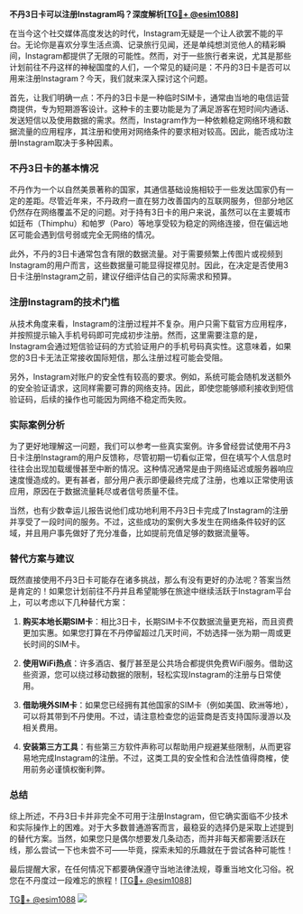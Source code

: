 **不丹3日卡可以注册Instagram吗？深度解析[[TG💪+ @esim1088](https://t.me/s/esim1088)]**

在当今这个社交媒体高度发达的时代，Instagram无疑是一个让人欲罢不能的平台。无论你是喜欢分享生活点滴、记录旅行见闻，还是单纯想浏览他人的精彩瞬间，Instagram都提供了无限的可能性。然而，对于一些旅行者来说，尤其是那些计划前往不丹这样的神秘国度的人们，一个常见的疑问是：不丹的3日卡是否可以用来注册Instagram？今天，我们就来深入探讨这个问题。

首先，让我们明确一点：不丹的3日卡是一种临时SIM卡，通常由当地的电信运营商提供，专为短期游客设计。这种卡的主要功能是为了满足游客在短时间内通话、发送短信以及使用数据的需求。然而，Instagram作为一种依赖稳定网络环境和数据流量的应用程序，其注册和使用对网络条件的要求相对较高。因此，能否成功注册Instagram取决于多种因素。

### 不丹3日卡的基本情况

不丹作为一个以自然美景著称的国家，其通信基础设施相较于一些发达国家仍有一定的差距。尽管近年来，不丹政府一直在努力改善国内的互联网服务，但部分地区仍然存在网络覆盖不足的问题。对于持有3日卡的用户来说，虽然可以在主要城市如廷布（Thimphu）和帕罗（Paro）等地享受较为稳定的网络连接，但在偏远地区可能会遇到信号弱或完全无网络的情况。

此外，不丹的3日卡通常包含有限的数据流量。对于需要频繁上传图片或视频到Instagram的用户而言，这些数据量可能显得捉襟见肘。因此，在决定是否使用3日卡注册Instagram之前，建议仔细评估自己的实际需求和预算。

### 注册Instagram的技术门槛

从技术角度来看，Instagram的注册过程并不复杂。用户只需下载官方应用程序，并按照提示输入手机号码即可完成初步注册。然而，这里需要注意的是，Instagram会通过短信验证码的方式验证用户的手机号码真实性。这意味着，如果您的3日卡无法正常接收国际短信，那么注册过程可能会受阻。

另外，Instagram对账户的安全性有较高的要求。例如，系统可能会随机发送额外的安全验证请求，这同样需要可靠的网络支持。因此，即使您能够顺利接收到短信验证码，后续的操作也可能因为网络不稳定而失败。

### 实际案例分析

为了更好地理解这一问题，我们可以参考一些真实案例。许多曾经尝试使用不丹3日卡注册Instagram的用户反馈称，尽管初期一切看似正常，但在填写个人信息时往往会出现加载缓慢甚至中断的情况。这种情况通常是由于网络延迟或服务器响应速度慢造成的。更有甚者，部分用户表示即便最终完成了注册，也难以正常使用该应用，原因在于数据流量耗尽或者信号质量不佳。

当然，也有少数幸运儿报告说他们成功地利用不丹3日卡完成了Instagram的注册并享受了一段时间的服务。不过，这些成功的案例大多发生在网络条件较好的区域，并且用户事先做好了充分准备，比如提前充值足够的数据流量等。

### 替代方案与建议

既然直接使用不丹3日卡可能存在诸多挑战，那么有没有更好的办法呢？答案当然是肯定的！如果您计划前往不丹并且希望能够在旅途中继续活跃于Instagram平台上，可以考虑以下几种替代方案：

1. **购买本地长期SIM卡**：相比3日卡，长期SIM卡不仅数据流量更充裕，而且资费更加实惠。如果您打算在不丹停留超过几天时间，不妨选择一张为期一周或更长时间的SIM卡。
   
2. **使用WiFi热点**：许多酒店、餐厅甚至是公共场合都提供免费WiFi服务。借助这些资源，您可以绕过移动数据的限制，轻松实现Instagram的注册与日常使用。

3. **借助境外SIM卡**：如果您已经拥有其他国家的SIM卡（例如美国、欧洲等地），可以将其带到不丹使用。不过，请注意检查您的运营商是否支持国际漫游以及相关费用。

4. **安装第三方工具**：有些第三方软件声称可以帮助用户规避某些限制，从而更容易地完成Instagram的注册。不过，这类工具的安全性和合法性值得商榷，使用前务必谨慎权衡利弊。

### 总结

综上所述，不丹3日卡并非完全不可用于注册Instagram，但它确实面临不少技术和实际操作上的困难。对于大多数普通游客而言，最稳妥的选择仍是采取上述提到的替代方案。当然，如果您只是偶尔想要发几条动态，而并非每天都需要活跃在线，那么尝试一下也未尝不可——毕竟，探索未知的乐趣就在于尝试各种可能性！

最后提醒大家，在任何情况下都要确保遵守当地法律法规，尊重当地文化习俗。祝您在不丹度过一段难忘的旅程！[[TG💪+ @esim1088](https://t.me/s/esim1088)]

[TG💪+ @esim1088](https://t.me/s/esim1088) ![](https://i.postimg.cc/4NQfJmqS/Snipaste-2025-05-13-00-14-12.png)